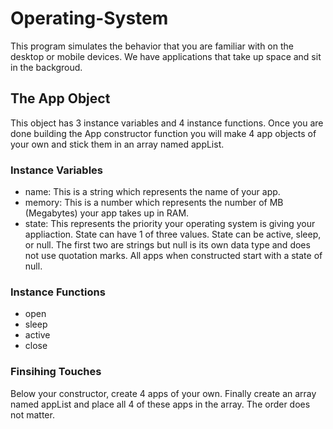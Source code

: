 # Operating-System
This program simulates the behavior that you are familiar with on the desktop or mobile devices. We have applications that take up space and sit in the backgroud.

## The App Object

This object has 3 instance variables and 4 instance functions. Once you are done building the App constructor function you will make 4 app objects of your own and stick them in an array named appList.

### Instance Variables
  -  name:  This is a string which represents the name of your app.
  -  memory: This is a number which represents the number of MB (Megabytes) your app takes up in RAM.
  -  state: This represents the priority your operating system is giving your appliaction. State can have 1 of three values. State can be active, sleep, or null. The first two are strings but null is its own data type and does not use quotation marks. All apps when constructed start with a state of null.

### Instance Functions
  -  open
  -  sleep
  -  active
  -  close


### Finsihing Touches
Below your constructor, create 4 apps of your own.
Finally create an array named appList and place all 4 of these apps in the array. The order does not matter.
